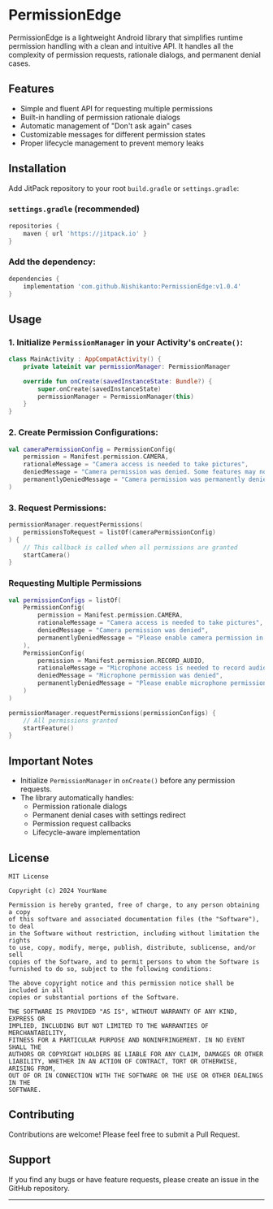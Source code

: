 # PermissionEdge

PermissionEdge is a lightweight Android library that simplifies runtime permission handling with a clean and intuitive API. It handles all the complexity of permission requests, rationale dialogs, and permanent denial cases.

## Features

- Simple and fluent API for requesting multiple permissions
- Built-in handling of permission rationale dialogs
- Automatic management of "Don't ask again" cases
- Customizable messages for different permission states
- Proper lifecycle management to prevent memory leaks

## Installation

Add JitPack repository to your root `build.gradle` or `settings.gradle`:

### **`settings.gradle` (recommended)**

```groovy
repositories {
    maven { url 'https://jitpack.io' }
}
```

### Add the dependency:

```groovy
dependencies {
    implementation 'com.github.Nishikanto:PermissionEdge:v1.0.4'
}
```

## Usage

### 1. Initialize `PermissionManager` in your Activity's `onCreate()`:

```kotlin
class MainActivity : AppCompatActivity() {
    private lateinit var permissionManager: PermissionManager

    override fun onCreate(savedInstanceState: Bundle?) {
        super.onCreate(savedInstanceState)
        permissionManager = PermissionManager(this)
    }
}
```

### 2. Create Permission Configurations:

```kotlin
val cameraPermissionConfig = PermissionConfig(
    permission = Manifest.permission.CAMERA,
    rationaleMessage = "Camera access is needed to take pictures",
    deniedMessage = "Camera permission was denied. Some features may not work.",
    permanentlyDeniedMessage = "Camera permission was permanently denied. Please enable it in app settings."
)
```

### 3. Request Permissions:

```kotlin
permissionManager.requestPermissions(
    permissionsToRequest = listOf(cameraPermissionConfig)
) {
    // This callback is called when all permissions are granted
    startCamera()
}
```

### Requesting Multiple Permissions

```kotlin
val permissionConfigs = listOf(
    PermissionConfig(
        permission = Manifest.permission.CAMERA,
        rationaleMessage = "Camera access is needed to take pictures",
        deniedMessage = "Camera permission was denied",
        permanentlyDeniedMessage = "Please enable camera permission in settings"
    ),
    PermissionConfig(
        permission = Manifest.permission.RECORD_AUDIO,
        rationaleMessage = "Microphone access is needed to record audio",
        deniedMessage = "Microphone permission was denied",
        permanentlyDeniedMessage = "Please enable microphone permission in settings"
    )
)

permissionManager.requestPermissions(permissionConfigs) {
    // All permissions granted
    startFeature()
}
```

## Important Notes

- Initialize `PermissionManager` in `onCreate()` before any permission requests.
- The library automatically handles:
    - Permission rationale dialogs
    - Permanent denial cases with settings redirect
    - Permission request callbacks
    - Lifecycle-aware implementation

## License

```
MIT License

Copyright (c) 2024 YourName

Permission is hereby granted, free of charge, to any person obtaining a copy
of this software and associated documentation files (the "Software"), to deal
in the Software without restriction, including without limitation the rights
to use, copy, modify, merge, publish, distribute, sublicense, and/or sell
copies of the Software, and to permit persons to whom the Software is
furnished to do so, subject to the following conditions:

The above copyright notice and this permission notice shall be included in all
copies or substantial portions of the Software.

THE SOFTWARE IS PROVIDED "AS IS", WITHOUT WARRANTY OF ANY KIND, EXPRESS OR
IMPLIED, INCLUDING BUT NOT LIMITED TO THE WARRANTIES OF MERCHANTABILITY,
FITNESS FOR A PARTICULAR PURPOSE AND NONINFRINGEMENT. IN NO EVENT SHALL THE
AUTHORS OR COPYRIGHT HOLDERS BE LIABLE FOR ANY CLAIM, DAMAGES OR OTHER
LIABILITY, WHETHER IN AN ACTION OF CONTRACT, TORT OR OTHERWISE, ARISING FROM,
OUT OF OR IN CONNECTION WITH THE SOFTWARE OR THE USE OR OTHER DEALINGS IN THE
SOFTWARE.
```

## Contributing

Contributions are welcome! Please feel free to submit a Pull Request.

## Support

If you find any bugs or have feature requests, please create an issue in the GitHub repository.

---
